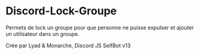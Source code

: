 # Discord-Lock-Groupe
Permets de lock un groupe pour que personne ne puisse expulser et ajouter un utilisateur dans un groupe.

Crée par Lyad & Monarche, Discord JS SelfBot v13
